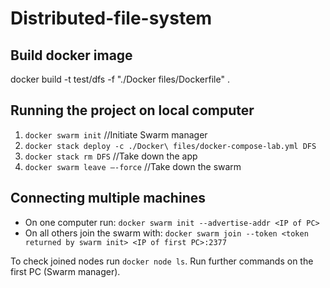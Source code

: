 # Distributed-file-system

## Build docker image
docker build -t test/dfs -f "./Docker files/Dockerfile" .

## Running the project on local computer
1. `docker swarm init` //Initiate Swarm manager
2. `docker stack deploy -c ./Docker\ files/docker-compose-lab.yml DFS`
3. `docker stack rm DFS` //Take down the app
4. `docker swarm leave –-force` //Take down the swarm

## Connecting multiple machines
+ On one computer run: `docker swarm init --advertise-addr <IP of PC>`
+ On all others join the swarm with: `docker swarm join --token <token returned by swarm init> <IP of first PC>:2377`

To check joined nodes run `docker node ls`.
Run further commands on the first PC (Swarm manager).